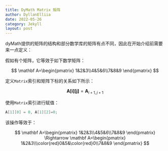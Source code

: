 ```yaml
---
title: DyMath Matrix 矩阵
author: DyllanElliia
date: 2022-05-26
category: Jekyll
layout: post
---
```


dyMath提供的矩阵的结构和部分数学库的矩阵有点不同，因此在开始介绍前需要来一点定义：

假如有个矩阵，它等效于如下数学矩阵：

$$
\mathbf A=\begin{pmatrix}
1&2&3\\4&5&6\\7&8&9
\end{pmatrix}
$$

定义`Matrix`索引和矩阵下标的关系如下所示：

$$
\mathbf {A[i][j]}=\mathbf A_{i+1,j+1}
$$

使用`Matrix`索引进行赋值：

~~~cpp
A[1][0] = 0, A[1][2]=0;
~~~

该操作等效于：

$$
\mathbf A=\begin{pmatrix}
1&2&3\\4&5&6\\7&8&9
\end{pmatrix}
\Rightarrow
\mathbf A=\begin{pmatrix}
1&2&3\\\color{red}0&5&\color{red}0\\7&8&9
\end{pmatrix}
$$
